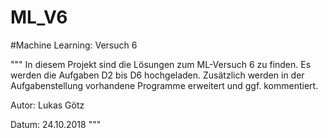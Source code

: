 # ML_V6
#Machine Learning: Versuch 6

"""
In diesem Projekt sind die Lösungen zum ML-Versuch 6 zu finden.
Es werden die Aufgaben D2 bis D6 hochgeladen.
Zusätzlich werden in der Aufgabenstellung vorhandene Programme erweitert und ggf. kommentiert.

Autor: Lukas Götz

Datum: 24.10.2018
"""
